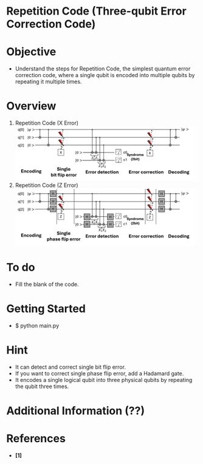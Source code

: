 # Repetition Code (Three-qubit Error Correction Code)

# Objective
- Understand the steps for Repetition Code, the simplest quantum error correction code, where a single qubit is encoded into multiple qubits by repeating it multiple times.

# Overview
1) Repetition Code (X Error)
![Overview_Bit_Error](images/Overview_Bit_Error.png)
2) Repetition Code (Z Error)
![Overview_Phase_Error](images/Overview_Phase_Error.png)

# To do
- Fill the blank of the code.

# Getting Started
- $ python main.py

# Hint
- It can detect and correct single bit flip error.
- If you want to correct single phase flip error, add a Hadamard gate.
- It encodes a single logical qubit into three physical qubits by repeating the qubit three times.

# Additional Information (??)

# References
- **[1]**

